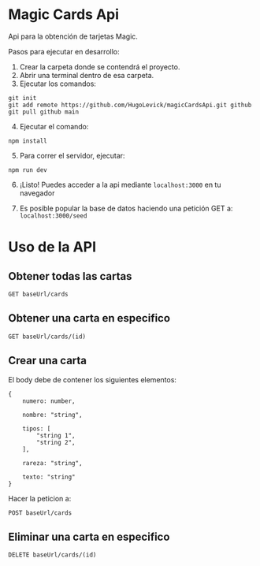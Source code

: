# Magic Cards Api

Api para la obtención de tarjetas Magic.

Pasos para ejecutar en desarrollo:

1. Crear la carpeta donde se contendrá el proyecto.
2. Abrir una terminal dentro de esa carpeta.
3. Ejecutar los comandos:

```
git init
git add remote https://github.com/HugoLevick/magicCardsApi.git github
git pull github main
```

4. Ejecutar el comando:

```
npm install
```

5. Para correr el servidor, ejecutar:

```
npm run dev
```

6. ¡Listo! Puedes acceder a la api mediante `localhost:3000` en tu navegador

7. Es posible popular la base de datos haciendo una petición GET a: `localhost:3000/seed`

# Uso de la API

## Obtener todas las cartas

```
GET baseUrl/cards
```

## Obtener una carta en especifico

```
GET baseUrl/cards/(id)
```

## Crear una carta

El body debe de contener los siguientes elementos:

```
{
    numero: number,

    nombre: "string",

    tipos: [
        "string 1",
        "string 2",
    ],

    rareza: "string",

    texto: "string"
}
```

Hacer la peticion a:

```
POST baseUrl/cards
```

## Eliminar una carta en especifico

```
DELETE baseUrl/cards/(id)
```
